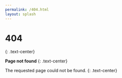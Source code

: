 ```yaml
---
permalink: /404.html
layout: splash
---
```

# 404
{: .text-center}

**Page not found**
{: .text-center}

The requested page could not be found.
{: .text-center}
